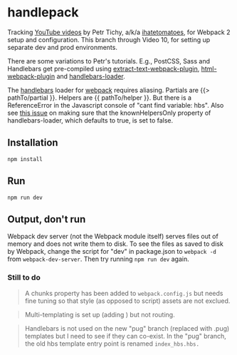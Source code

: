 # handlepack

Tracking [YouTube videos](https://www.youtube.com/playlist?list=PLkEZWD8wbltnRp6nRR8kv97RbpcUdNawY) by Petr Tichy, a/k/a [ihatetomatoes](https://ihatetomatoes.net/), for Webpack 2 setup and configuration. This branch through Video 10, for setting up separate dev and prod environments. 

There are some variations to Petr's tutorials. E.g., PostCSS, Sass and Handlebars get pre-compiled using [extract-text-webpack-plugin](https://www.npmjs.com/package/extract-text-webpack-plugin), [html-webpack-plugin](https://github.com/jantimon/html-webpack-plugin) and [handlebars-loader](https://github.com/pcardune/handlebars-loader).

The [handlebars](http://handlebarsjs.com) loader for [webpack](https://github.com/webpack/webpack) requires aliasing. Partials are {{> pathTo/partial }}. Helpers are {{ pathTo/helper }}. But there is a ReferenceError in the Javascript console of "cant find variable: hbs". Also see [this issue](https://github.com/pcardune/handlebars-loader/issues/118) on making sure that the knownHelpersOnly property of handlebars-loader, which defaults to true, is set to false.

## Installation

`npm install`

## Run

`npm run dev`

## Output, don't run

Webpack dev server (not the Webpack module itself) serves files out of memory and does not write them to disk. To see the files as saved to disk by Webpack, change the script for "dev" in package.json to `webpack -d` from `webpack-dev-server`.  Then try running `npm run dev` again.

### Still to do

>A chunks property has been added to `webpack.config.js` but needs fine tuning so that style (as opposed to script) assets are not exclued.

>Multi-templating is set up (adding ) but not routing.

>Handlebars is not used on the new "pug" branch (replaced with .pug) templates but I need to see if they can co-exist. In the "pug" branch, the old hbs template entry point is renamed `index_hbs.hbs.`